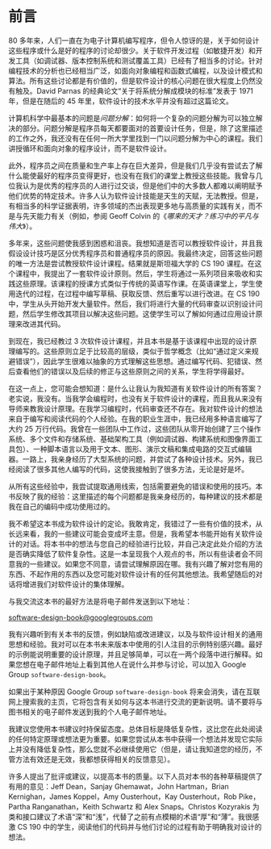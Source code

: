# 前言

80 多年来，人们一直在为电子计算机编写程序，但令人惊讶的是，关于如何设计这些程序或什么是好的程序的讨论却很少。关于软件开发过程（如敏捷开发）和开发工具（如调试器、版本控制系统和测试覆盖工具）已经有了相当多的讨论。针对编程技术的分析也已经相当广泛，如面向对象编程和函数式编程，以及设计模式和算法。所有这些讨论都是有价值的，但是软件设计的核心问题在很大程度上仍然没有触及。David Parnas 的经典论文“关于将系统分解成模块的标准”发表于 1971 年，但是在随后的 45 年里，软件设计的技术水平并没有超过这篇论文。

计算机科学中最基本的问题是*问题分解*：如何将一个复杂的问题分解为可以独立解决的部分。问题分解是程序员每天都要面对的首要设计任务，但是，除了这里描述的工作之外，我还没有在任何一所大学里找到一门以问题分解为中心的课程。我们讲授循环和面向对象的程序设计，而不是软件设计。

此外，程序员之间在质量和生产率上存在巨大差异，但是我们几乎没有尝试去了解什么能使最好的程序员变得更好，也没有在我们的课堂上教授这些技能。我曾与几位我认为是优秀的程序员的人进行过交谈，但是他们中的大多数人都难以阐明赋予他们优势的特定技术。许多人认为软件设计技能是天生的天赋，无法教授。但是，有相当多的科学证据表明，许多领域的杰出表现更多地与高质量的实践有关，而不是与先天能力有关（例如，参阅 Geoff Colvin 的《*哪来的天才？练习中的平凡与伟大*》）。

多年来，这些问题使我感到困惑和沮丧。我想知道是否可以教授软件设计，并且我假设设计技巧是区分优秀程序员和普通程序员的原因。我最终决定，回答这些问题的唯一方法是尝试教授软件设计课程。结果就是斯坦福大学的 CS 190 课程。在这个课程中，我提出了一套软件设计原则。然后，学生将通过一系列项目来吸收和实践这些原理。该课程的授课方式类似于传统的英语写作课。在英语课堂上，学生使用迭代的过程，在过程中编写草稿、获取反馈、然后重写以进行改进。在 CS 190 中，学生从头开始开发大量软件。然后，我们将进行大量的代码审查以识别设计问题，然后学生修改其项目以解决这些问题。这使学生可以了解如何通过应用设计原理来改进其代码。

到现在，我已经教过 3 次软件设计课程，并且本书是基于该课程中出现的设计原理编写的。这些原则立足于比较高的层级，类似于哲学概念（比如“通过定义来规避错误”），因此学生很难以抽象的方式理解这些思想。通过编写代码、犯错误、然后查看他们的错误以及后续的修正与这些原则之间的关系，学生将学得最好。

在这一点上，您可能会想知道：是什么让我认为我知道有关软件设计的所有答案？老实说，我没有。当我学会编程时，也没有关于软件设计的课程，而且我从来没有导师来教我设计原理。在我学习编程时，代码审查还不存在。我对软件设计的想法来自于编写和阅读代码的个人经验。在我的职业生涯中，我已经用多种语言编写了大约 25 万行代码。我曾在一些团队中工作过，这些团队从零开始创建了三个操作系统、多个文件和存储系统、基础架构工具（例如调试器、构建系统和图像界面工具包）、一种脚本语言以及用于文本、图形、演示文稿和集成电路的交互式编辑器。一路上，我亲身经历了大型系统的问题，并尝试了各种设计技术。另外，我已经阅读了很多其他人编写的代码，这使我接触到了很多方法，无论是好是坏。

从所有这些经验中，我尝试提取通用线索，包括需要避免的错误和使用的技巧。本书反映了我的经验：这里描述的每个问题都是我亲身经历的，每种建议的技术都是我在自己的编码中成功使用过的。

我不希望这本书成为软件设计的定论。我敢肯定，我错过了一些有价值的技术，从长远来看，我的一些建议可能会变成坏主意。但是，我希望本书能开始有关软件设计的对话。将本书中的想法与您自己的经验进行比较，并自己决定此处介绍的方法是否确实降低了软件复杂性。这是一本呈现我个人观点的书，所以有些读者会不同意我的一些建议。如果您不同意，请尝试理解原因在哪。我有兴趣了解对您有用的东西、不起作用的东西以及您可能对软件设计有的任何其他想法。我希望随后的对话将增进我们对软件设计的集体理解。

与我交流这本书的最好方法是将电子邮件发送到以下地址：

[software-design-book@googlegroups.com](mailto:software-design-book@googlegroups.com)

我有兴趣听到有关本书的反馈，例如缺陷或改进建议，以及与软件设计相关的通用思想和经验。我对可以在本书未来版本中使用的引人注目的示例特别感兴趣。最好的示例能说明重要的设计原理，并且足够简单，可以在一两个段落中进行解释。如果您想在电子邮件地址上看到其他人在说什么并参与讨论，可以加入 Google Group `software-design-book`。

如果出于某种原因 Google Group `software-design-book` 将来会消失，请在互联网上搜索我的主页，它将包含有关如何与这本书进行交流的更新说明。请不要将与图书相关的电子邮件发送到我的个人电子邮件地址。

我建议您使用本书建议时持保留态度。总体目标是降低复杂性，这比您在此处阅读的任何特定原理或想法更为重要。如果您尝试从本书中获得一个想法并发现它实际上并没有降低复杂性，那么您就不必继续使用它（但是，请让我知道您的经历，不管方法有效还是无效，我都想获得相关的反馈意见）。

许多人提出了批评或建议，以提高本书的质量。以下人员对本书的各种草稿提供了有用的意见：Jeff Dean，Sanjay Ghemawat，John Hartman，Brian Kernighan，James Koppel，Amy Ousterhout，Kay Ousterhout，Rob Pike，Partha Ranganathan，Keith Schwartz 和 Alex Snaps。Christos Kozyrakis 为类和接口建议了术语“深”和“浅”，代替了之前有点模糊的术语“厚”和“薄”。我很感激 CS 190 中的学生，阅读他们的代码并与他们讨论的过程有助于明确我对设计的想法。
